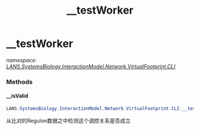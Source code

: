 ﻿---
title: __testWorker
---

# __testWorker
_namespace: [LANS.SystemsBiology.InteractionModel.Network.VirtualFootprint.CLI](N-LANS.SystemsBiology.InteractionModel.Network.VirtualFootprint.CLI.html)_



### Methods

#### __isValid
```csharp
LANS.SystemsBiology.InteractionModel.Network.VirtualFootprint.CLI.__testWorker.__isValid(LANS.SystemsBiology.InteractionModel.Network.VirtualFootprint.DocumentFormat.RegulatesFootprints)
```
从比对的Regulon数据之中检测这个调控关系是否成立




